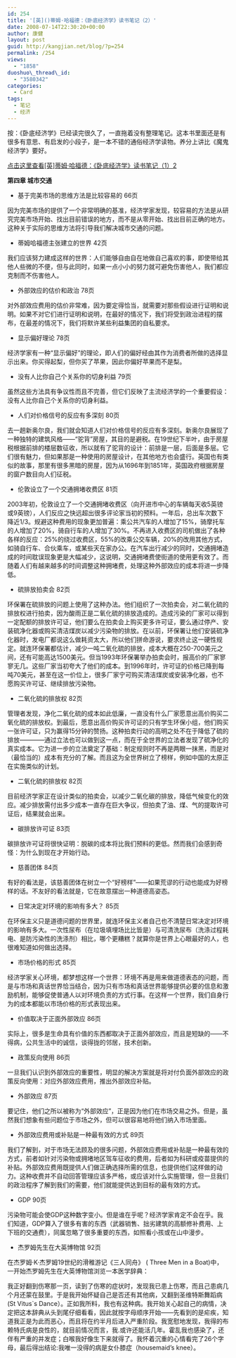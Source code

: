 ```yaml
---
id: 254
title: '[英]()蒂姆·哈福德：《卧底经济学》读书笔记（2）'
date: 2008-07-14T22:30:20+00:00
author: 康健
layout: post
guid: http://kangjian.net/blog/?p=254
permalink: /254
views:
  - "1858"
duoshuo\_thread\_id:
  - "3580342"
categories:
  - Card
tags:
  - 笔记
  - 经济
---
```

按：《卧底经济学》已经读完很久了，一直拖着没有整理笔记。这本书里面还是有很多有意思、有启发的小段子，是一本不错的通俗经济学读物。养分上讲比《魔鬼经济学》要好。

[点击这里查看[英]蒂姆·哈福德：《卧底经济学》读书笔记（1）][2][2]

**第四章 城市交通**

* 基于完美市场的思维方法是比较容易的 66页

因为完美市场的提供了一个非常明确的基准，经济学家发现，较容易的方法是从研究完美市场开始、找出目前错误的地方，而不是从零开始、找出目前正确的地方。这种关于实际的思维方法将引导我们解决城市交通的问题。

* 蒂姆哈福德主张建立的世界 42页

我们应该努力建成这样的世界：人们能够自由自在地做自己喜欢的事，即使带给其他人些微的不便，但与此同时，如果一点小小的努力就可避免伤害他人，我们都应克制而不伤害他人。

* 外部效应的估价和政治 78页

对外部效应费用的估价非常难，因为要定得恰当，就需要对那些假设进行证明和说明。如果不对它们进行证明和说明，在最好的情况下，我们将受到政治进程的摆布，在最差的情况下，我们将默许某些利益集团的自私要求。

* 显示偏好理论 78页

经济学家有一种“显示偏好”的理论，即人们的偏好经由其作为消费者所做的选择显示出来。你买得起梨，但你买了苹果，因此你偏好苹果而不是梨。

* 没有人比你自己个关系你的切身利益 79页

虽然这些方法具有争议性而且不完善，但它们反映了主流经济学的一个重要假设：没有人比你自己个关系你的切身利益。

* 人们对价格信号的反应有多深刻 80页

去一趟新奥尔良，我们就会知道人们对价格信号的反应有多深刻。新奥尔良展现了一种独特的建筑风格——“驼背”房屋，其目的是避税。在19世纪下半叶，由于房屋税根据前排的楼层数征收，所以就有了驼背的设计：前排是一层，后面是多层。它们很有魅力，但如果那是一种使用的房屋设计，在其他地方也会盛行。英国也有类似的故事，那里有很多黑暗的房屋，因为从1696年到1851年，英国政府根据房屋的窗户数目向人们征税。

* 伦敦设立了一个交通拥堵收费区 81页

2003年初，伦敦设立了一个交通拥堵收费区（向开进市中心的车辆每天收5英镑或9英镑），人们反应之快远超出很多评论家当初的预料。一年后，总出车次数下降近1/3。规避这种费用的现象更加普遍：乘公共汽车的人增加了15%，骑摩托车的人增加了20%，骑自行车的人增加了30%。不再进入收费区的司机做出了各种各样的反应：25%的绕过收费区，55%的改乘公交车辆，20%的改用其他方式，如骑自行车、合伙乘车，或某些天在家办公。在汽车出行减少的同时，交通拥堵造成的时间耽误现象更是大幅减少，这说明，交通拥堵费使街道的使用更有效了。而随着人们有越来越多的时间调整这种拥堵费，处理这种外部效应的成本将进一步降低。

* 硫排放拍卖会 82页

环保署在硫排放的问题上使用了这种办法。他们组织了一次拍卖会，对二氧化硫的排放权进行拍卖，因为酸雨正是二氧化硫的排放造成的。造成污染的厂家可以得到一定配额的排放许可证，他们要么在拍卖会上购买更多许可证，要么通过停产、安装硫净化器或购买清洁煤炭以减少污染物的排放。在以前，环保署让他们安装硫净化器时，发电厂都说这么做耗资太大，所以他们拼命游说，要求终止这一硬性规定。就连环保署都估计，减少一吨二氧化硫的排放，成本大概在250-700美元之间，还有可能高达1500美元。但当1993年环保署举办拍卖会时，报高价的厂家寥寥无几。这些厂家当初夸大了他们的成本。到1996年时，许可证的价格已降到每吨70美元，甚至在这一价位上，很多厂家宁可购买清洁煤炭或安装净化器，也不愿购买许可证、继续排放污染物。

* 二氧化硫的排放权 82页

管理者发现，净化二氧化硫的成本如此低廉，一直没有什么厂家愿意出高价购买二氧化硫的排放权。到最后，愿意出高价购买许可证的只有学生环保小组，他们购买一张许可证，只为赢得15分钟的赞扬。这种拍卖行动的高明之处不在于降低了硫的排放————通过立法也可以做到这一点，而在于全世界的立法者发现了硫净化的真实成本。它为进一步的立法奠定了基础：制定规则时不再是两眼一抹黑，而是对（最恰当的）成本有充分的了解。而且这为全世界树立了榜样，例如中国的太原正在实施类似的计划。

* 二氧化硫的排放权 82页

目前经济学家正在设计类似的拍卖会，以减少二氧化碳的排放，降低气候变化的效应。减少排放需付出多少成本一直存在巨大争议，但拍卖了油、煤、气的提取许可证后，结果就会出来。

* 碳排放许可证 83页

碳排放许可证将很快证明：脱碳的成本将比我们预料的更低。然而我们会感到奇怪：为什么到现在才开始行动。

* 慈善团体 84页

有好的看法是，该慈善团体在树立一个“好榜样”——如果荒谬的行动也能成为好榜样的话。不友好的看法就是，它在故意摆出一种道德高姿态。

* 日常决定对环境的影响有多大？ 85页

在环保主义只是道德问题的世界里，就连环保主义者自己也不清楚日常决定对环境的影响有多大。一次性尿布（在垃圾填埋场比比皆是）与可清洗尿布（洗涤过程耗电、是防污染性的洗涤剂）相比，哪个更糟糕？就算你是世界上心眼最好的人，也很难知道如何做出选择。

* 市场价格的形式 85页

经济学家关心环境，都梦想这样一个世界：环境不再是用来做道德表态的问题，而是与市场和真话世界恰当结合，因为只有市场和真话世界能够提供必要的信息和激励机制，能够促使普通人以对环境负责的方式行事。在这样一个世界，我们自身行为的成本都能以市场价格的形式表现出来。

* 价值取决于正面外部效应 86页

实际上，很多是生命具有价值的东西都取决于正面外部效应，而且是短缺的——不得病，公共生活中的诚信，谈得拢的邻居，技术创新。

* 政策反向使用 86页

一旦我们认识到外部效应的重要性，明显的解决方案就是将对付负面外部效应的政策反向使用：对应外部效应费用，推出外部效应补贴。

* 外部效应 87页

要记住，他们之所以被称为“外部效应”，正是因为他们在市场交易之外。但是，虽然我们想象有些问题位于市场之外，但可以很容易地将他们纳入市场里面。

* 外部效应费用或补贴是一种最有效的方式 89页

我们了解到，对于市场无法顾及的很多问题，外部效应费用或补贴是一种最有效的方式，前者如针对污染物或拥堵地区驾车征收的费用，后者如为科研或疫苗提供的补贴。外部效应费用既提供人们做正确选择所需的信息，也提供他们这样做的动力。这种收费并不自动回答管理应该多严格，或应该对什么实施管理，但一旦我们的政治程序了解到我们的需要，他们就能提供达到目标的最有效的方式。

* GDP 90页

污染物可能会使GDP这种数字变小。但是谁在乎呢？经济学家肯定不会在乎。我们知道，GDP算入了很多有害的东西（武器销售、拙劣建筑的高额修补费用、上下班的交通费），同属忽略了很多重要的东西，如照看小孩或在山中漫步。

* 杰罗姆先生在大英博物馆 92页

在杰罗姆·K·杰罗姆19世纪的滑稚游记《三人同舟》 ( Three Men in a Boat)中，一开始杰罗姆先生在大英博物馆浏览一本医学辞典：

我正好翻到伤寒那一页，读到了伤寒的症状时，发现我已患上伤寒，而且己患病几个月还蒙在鼓里。于是我开始怀疑自己是否还有其他病，又翻到圣维特斯舞蹈病 (St Vitus\`s Dance）。正如我所料，我也有这种病。我开始关心起自己的病情，决定把这本辞典从头到尾仔细看看，因此就按字母顺序开始——先看到的是疟疾，知道我正是为此而恶心，而且将在约半月后进入严重阶段。我宽慰地发现，我得的布赖特氏病是良性的，就目前情况而言，我.或许还能活几年。霍乱我也感染了，还伴有严重的并发症；白喉我好像生下来就得了。我怀着沉重的心情看完了26个字母，最后得出结论:我唯一没得的病是女仆膝症（housemaid’s knee）。

[2]:	http://kangjian.net/blog/205/